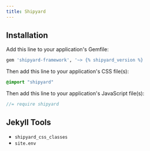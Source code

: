 ```yaml
---
title: Shipyard
---
```


## Installation

Add this line to your application's Gemfile:

```ruby
gem 'shipyard-framework', '~> {% shipyard_version %}
```

Then add this line to your application's CSS file(s):

```css
@import "shipyard"
```

Then add this line to your application's JavaScript file(s):

```javascript
//= require shipyard
```

## Jekyll Tools
- `shipyard_css_classes`
- `site.env`
